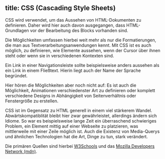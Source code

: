 title: CSS (Cascading Style Sheets)
---
CSS wird verwendet, um das Aussehen von HTML-Dokumenten zu definieren.
Daher wird hier auch davon ausgegangen, dass HTML-Grundlagen vor der Bearbeitung des Blocks
vorhanden sind.

Die Möglichkeiten umfassen hierbei weit mehr als nur die Formatierungen, die man aus
Textverarbeitungsanwendungen kennt. Mit CSS ist es auch möglich, zu definieren, wie Elemente
aussehen, wenn der Cursor über ihnen steht oder wenn sie in verschiedenen Kontexten sind.

Ein Link in einer Navigationsleiste sollte beispielsweise anders aussehen als ein Link in
einem Fließtext. Hierin liegt auch der Name der Sprache begründet.

Hier hören die Möglichkeiten aber noch nicht auf: Es ist auch die Möglichkeit, Animationen
verschiedenster Art zu definieren oder komplett verschiedene Designs in Abhängigkeit von
Seitenverhältnis oder Fenstergröße zu erstellen.

CSS ist im Gegensatz zu HTML generell in einem viel stärkerem Wandel. Abwärtskompatiblität
bleibt hier zwar gewährleistet, allerdings ändern sich Idiome. So war es beispielsweise
lange Zeit ein überraschend schwieriges Problem, ein Element mittig auf einer Webseite
zu platzieren, was mittlerweile mit einer Zeile möglich ist. Auch die Existenz von
Media-Querys und ähnlichen Technologien hat die Art, Dinge zu tun, stark verändert.

Die primären Quellen sind hierbei [W3Schools](https://www.w3schools.com/css/default.asp)
und das [Mozilla Developers Network (mdn)](https://developer.mozilla.org/en-US/).
